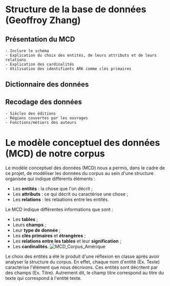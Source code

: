 # Structure de la base de données (Geoffroy Zhang)

## Présentation du MCD
    - Inclure le schéma
    - Explication du choix des entités, de leurs attributs et de leurs relations
    - Explication des cardinalités
    - Utilisation des identifiants ARK comme clés primaires
## Dictionnaire des données
## Recodage des données
    - Siècles des éditions
    - Régions couvertes par les ouvrages
    - Fonctions/métiers des auteurs

# Le modèle conceptuel des données (MCD) de notre corpus 
Le modèle conceptuel des données (MCD) nous a permis, dans le cadre de ce projet, de modéliser les données du corpus au sein d'une structure organisée qui indique différents éléments :
- Les **entités** : la chose que l'on décrit ;
- Les **attributs** : ce qui décrit ou caractérise une chose ;
- Les **relations** : les relaations entre les entités.

Le MCD indique différentes informations que sont : 
- Les **tables** ;
- Leurs **champs** ;
- Leur **type de donnée** ; 
- Les **clés primaires** et **étrangères** ;
- Les **relations entre les tables** et leur **signification** ;
- Les **cardinalités**.
![MCD_Corpus_Amérique](https://github.com/user-attachments/assets/9480eb4f-377d-4c63-b89c-f94cfed6cb01)

Le choix des entités a été le produit d'une réflexion en classe après avoir analyser la structure du corpus. En effet, chaque nom d'entité (Ex. Texte) caractérise l'élément que nous décrivons. Ces entités sont décritent par des champs (Ex. Titre). Autrement dit, le champ titre correspond au titre du texte qui correspond à l'entité texte. 
